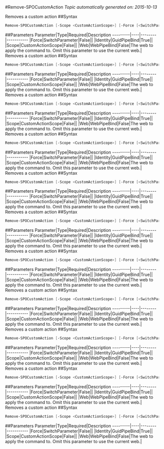 #Remove-SPOCustomAction
*Topic automatically generated on: 2015-10-13*

Removes a custom action
##Syntax
```powershell
Remove-SPOCustomAction [-Scope <CustomActionScope>] [-Force [<SwitchParameter>]] [-Web <WebPipeBind>] -Identity <GuidPipeBind>
```


##Parameters
Parameter|Type|Required|Description
---------|----|--------|-----------
|Force|SwitchParameter|False||
|Identity|GuidPipeBind|True||
|Scope|CustomActionScope|False||
|Web|WebPipeBind|False|The web to apply the command to. Omit this parameter to use the current web.|
Removes a custom action
##Syntax
```powershell
Remove-SPOCustomAction [-Scope <CustomActionScope>] [-Force [<SwitchParameter>]] [-Web <WebPipeBind>] -Identity <GuidPipeBind>
```


##Parameters
Parameter|Type|Required|Description
---------|----|--------|-----------
|Force|SwitchParameter|False||
|Identity|GuidPipeBind|True||
|Scope|CustomActionScope|False||
|Web|WebPipeBind|False|The web to apply the command to. Omit this parameter to use the current web.|
Removes a custom action
##Syntax
```powershell
Remove-SPOCustomAction [-Scope <CustomActionScope>] [-Force [<SwitchParameter>]] [-Web <WebPipeBind>] -Identity <GuidPipeBind>
```


##Parameters
Parameter|Type|Required|Description
---------|----|--------|-----------
|Force|SwitchParameter|False||
|Identity|GuidPipeBind|True||
|Scope|CustomActionScope|False||
|Web|WebPipeBind|False|The web to apply the command to. Omit this parameter to use the current web.|
Removes a custom action
##Syntax
```powershell
Remove-SPOCustomAction [-Scope <CustomActionScope>] [-Force [<SwitchParameter>]] [-Web <WebPipeBind>] -Identity <GuidPipeBind>
```


##Parameters
Parameter|Type|Required|Description
---------|----|--------|-----------
|Force|SwitchParameter|False||
|Identity|GuidPipeBind|True||
|Scope|CustomActionScope|False||
|Web|WebPipeBind|False|The web to apply the command to. Omit this parameter to use the current web.|
Removes a custom action
##Syntax
```powershell
Remove-SPOCustomAction [-Scope <CustomActionScope>] [-Force [<SwitchParameter>]] [-Web <WebPipeBind>] -Identity <GuidPipeBind>
```


##Parameters
Parameter|Type|Required|Description
---------|----|--------|-----------
|Force|SwitchParameter|False||
|Identity|GuidPipeBind|True||
|Scope|CustomActionScope|False||
|Web|WebPipeBind|False|The web to apply the command to. Omit this parameter to use the current web.|
Removes a custom action
##Syntax
```powershell
Remove-SPOCustomAction [-Scope <CustomActionScope>] [-Force [<SwitchParameter>]] [-Web <WebPipeBind>] -Identity <GuidPipeBind>
```


##Parameters
Parameter|Type|Required|Description
---------|----|--------|-----------
|Force|SwitchParameter|False||
|Identity|GuidPipeBind|True||
|Scope|CustomActionScope|False||
|Web|WebPipeBind|False|The web to apply the command to. Omit this parameter to use the current web.|
Removes a custom action
##Syntax
```powershell
Remove-SPOCustomAction [-Scope <CustomActionScope>] [-Force [<SwitchParameter>]] [-Web <WebPipeBind>] -Identity <GuidPipeBind>
```


##Parameters
Parameter|Type|Required|Description
---------|----|--------|-----------
|Force|SwitchParameter|False||
|Identity|GuidPipeBind|True||
|Scope|CustomActionScope|False||
|Web|WebPipeBind|False|The web to apply the command to. Omit this parameter to use the current web.|
Removes a custom action
##Syntax
```powershell
Remove-SPOCustomAction [-Scope <CustomActionScope>] [-Force [<SwitchParameter>]] [-Web <WebPipeBind>] -Identity <GuidPipeBind>
```


##Parameters
Parameter|Type|Required|Description
---------|----|--------|-----------
|Force|SwitchParameter|False||
|Identity|GuidPipeBind|True||
|Scope|CustomActionScope|False||
|Web|WebPipeBind|False|The web to apply the command to. Omit this parameter to use the current web.|
Removes a custom action
##Syntax
```powershell
Remove-SPOCustomAction [-Scope <CustomActionScope>] [-Force [<SwitchParameter>]] [-Web <WebPipeBind>] -Identity <GuidPipeBind>
```


##Parameters
Parameter|Type|Required|Description
---------|----|--------|-----------
|Force|SwitchParameter|False||
|Identity|GuidPipeBind|True||
|Scope|CustomActionScope|False||
|Web|WebPipeBind|False|The web to apply the command to. Omit this parameter to use the current web.|
Removes a custom action
##Syntax
```powershell
Remove-SPOCustomAction [-Scope <CustomActionScope>] [-Force [<SwitchParameter>]] [-Web <WebPipeBind>] -Identity <GuidPipeBind>
```


##Parameters
Parameter|Type|Required|Description
---------|----|--------|-----------
|Force|SwitchParameter|False||
|Identity|GuidPipeBind|True||
|Scope|CustomActionScope|False||
|Web|WebPipeBind|False|The web to apply the command to. Omit this parameter to use the current web.|
Removes a custom action
##Syntax
```powershell
Remove-SPOCustomAction [-Scope <CustomActionScope>] [-Force [<SwitchParameter>]] [-Web <WebPipeBind>] -Identity <GuidPipeBind>
```


##Parameters
Parameter|Type|Required|Description
---------|----|--------|-----------
|Force|SwitchParameter|False||
|Identity|GuidPipeBind|True||
|Scope|CustomActionScope|False||
|Web|WebPipeBind|False|The web to apply the command to. Omit this parameter to use the current web.|
